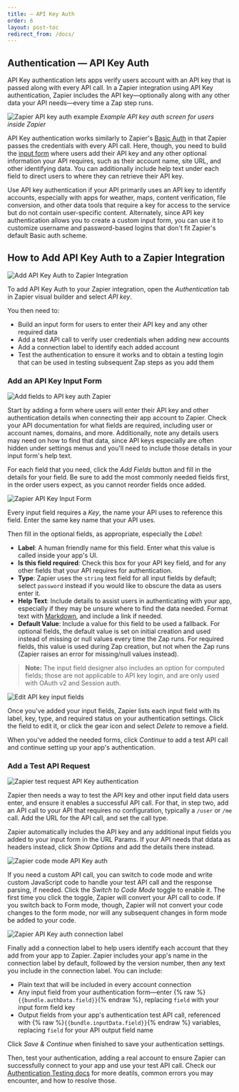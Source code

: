 ```yaml
---
title: — API Key Auth
order: 6
layout: post-toc
redirect_from: /docs/
---
```


## Authentication — API Key Auth

API Key authentication lets apps verify users account with an API key that is passed along with every API call. In a Zapier integration using API Key authentication, Zapier includes the API key—optionally along with any other data your API needs—every time a Zap step runs.

![Zapier API key auth example](https://cdn.zapier.com/storage/photos/19467b7d1852276b766b373373fd069c.png)
_Example API key auth screen for users inside Zapier_

API Key authentication works similarly to Zapier's [Basic Auth](https://zapier.github.io/visual-builder/docs/basic) in that Zapier passes the credentials with every API call. Here, though, you need to build the [input form](https://zapier.github.io/visual-builder/docs/input-designer) where users add their API key and any other optional information your API requires, such as their account name, site URL, and other identifying data. You can additionally include help text under each field to direct users to where they can retrieve their API key.

Use API key authentication if your API primarily uses an API key to identify accounts, especially with apps for weather, maps, content verification, file conversion, and other data tools that require a key for access to the service but do not contain user-specific content. Alternately, since API key authentication allows you to create a custom input form, you can use it to customize username and password-based logins that don't fit Zapier's default Basic auth scheme.

<a id="add"></a>
## How to Add API Key Auth to a Zapier Integration

![Add API Key Auth to Zapier Integration](https://cdn.zapier.com/storage/photos/b364e321d1a02fc607d9d360679d6b64.png)

To add API Key Auth to your Zapier integration, open the _Authentication_ tab in Zapier visual builder and select _API key_.

You then need to:

- Build an input form for users to enter their API key and any other required data
- Add a test API call to verify user credentials when adding new accounts
- Add a connection label to identify each added account
- Test the authentication to ensure it works and to obtain a testing login that can be used in testing subsequent Zap steps as you add them

<a id="form"></a>
### Add an API Key Input Form

![Add fields to API key auth Zapier](https://cdn.zapier.com/storage/photos/0ecfa173843efc628fe1407a9346e0ea.png)

Start by adding a form where users will enter their API key and other authentication details when connecting their app account to Zapier. Check your API documentation for what fields are required, including user or account names, domains, and more. Additionally, note any details users may need on how to find that data, since API keys especially are often hidden under settings menus and you'll need to include those details in your input form's help text.

For each field that you need, click the _Add Fields_ button and fill in the details for your field. Be sure to add the most commonly needed fields first, in the order users expect, as you cannot reorder fields once added.

![Zapier API Key Input Form](https://cdn.zapier.com/storage/photos/efe397d89f0cf26122513b9d3c2ea2f4.png)

Every input field requires a _Key_, the name your API uses to reference this field. Enter the same key name that your API uses.

Then fill in the optional fields, as appropriate, especially the _Label_:

- **Label**: A human friendly name for this field. Enter what this value is called inside your app's UI.
- **Is this field required**: Check this box for your API key field, and for any other fields that your API requires for authentication.
- **Type**: Zapier uses the `string` text field for all input fields by default; select `password` instead if you would like to obscure the data as users enter it.
- **Help Text**: Include details to assist users in authenticating with your app, especially if they may be unsure where to find the data needed. Format text with [Markdown](https://zapier.com/blog/beginner-ultimate-guide-markdown/), and include a link if needed.
- **Default Value**: Include a value for this field to be used a fallback. For optional fields, the default value is set on initial creation and used instead of missing or null values every time the Zap runs. For required fields, this value is used during Zap creation, but not when the Zap runs (Zapier raises an error for missing/null values instead).

> **Note:** The input field designer also includes an option for computed fields; those are not applicable to API key login, and are only used with OAuth v2 and Session auth.

![Edit API key input fields](https://cdn.zapier.com/storage/photos/b3d0bf644fd562435e5099083b8b66a2.png)

Once you've added your input fields, Zapier lists each input field with its label, key, type, and required status on your authentication settings. Click the field to edit it, or click the gear icon and select _Delete_ to remove a field.

When you've added the needed forms, click _Continue_ to add a test API call and continue setting up your app's authentication.

<a id="request"></a>
### Add a Test API Request

![Zapier test request API Key authentication](https://cdn.zapier.com/storage/photos/3130a3ad4c5b211de33886d4eff2abc0.png)

Zapier then needs a way to test the API key and other input field data users enter, and ensure it enables a successful API call. For that, in step two, add an API call to your API that requires no configuration, typically a `/user` or `/me` call. Add the URL for the API call, and set the call type.

Zapier automatically includes the API key and any additional input fields you added to your input form in the URL Params. If your API needs that ddata as headers instead, click _Show Options_ and add the details there instead.

![Zapier code mode API Key auth](https://cdn.zapier.com/storage/photos/a9a100a074dd9b0a9605464d21158268.png)

If you need a custom API call, you can switch to code mode and write custom JavaScript code to handle your test API call and the response parsing, if needed. Click the _Switch to Code Mode_ toggle to enable it. The first time you click the toggle, Zapier will convert your API call to code. If you switch back to Form mode, though, Zapier will not convert your code changes to the form mode, nor will any subsequent changes in form mode be added to your code.

![Zapier API Key auth connection label](https://cdn.zapier.com/storage/photos/f09f02450623750b70b67d0d7afa9e1c.png)

Finally add a connection label to help users identify each account that they add from your app to Zapier. Zapier includes your app's name in the connection label by default, followed by the version number, then any text you include in the connection label. You can include:

- Plain text that will be included in every account connection
- Any input field from your authentication form—enter {% raw %}`{{bundle.authData.field}}`{% endraw %}, replacing `field` with your input form field key
- Output fields from your app's authentication test API call, referenced with {% raw %}`{{bundle.inputData.field}}`{% endraw %} variables, replacing `field` for your API output field name

Click _Save & Continue_ when finished to save your authentication settings.

Then, test your authentication, adding a real account to ensure Zapier can successfully connect to your app and use your test API call. Check our [Authentication Testing docs](https://zapier.github.io/visual-builder/docs/auth#test) for more deatils, common errors you may encounter, and how to resolve those.